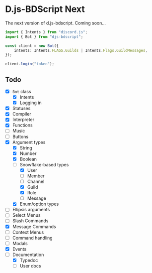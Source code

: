 # D.js-BDScript Next

The next version of d.js-bdscript. Coming soon...

```ts
import { Intents } from "discord.js";
import { Bot } from "djs-bdscript";

const client = new Bot({
    intents: Intents.FLAGS.Guilds | Intents.Flags.GuildMessages,
});

client.login("token");
```

## Todo

-   [x] `Bot` class
    -   [x] Intents
    -   [x] Logging in
-   [x] Statuses
-   [x] Compiler
-   [x] Interpreter
-   [x] Functions
-   [ ] Music
-   [ ] Buttons
-   [x] Argument types
    -   [x] String
    -   [x] Number
    -   [x] Boolean
    -   [ ] Snowflake-based types
        -   [x] User
        -   [ ] Member
        -   [ ] Channel
        -   [x] Guild
        -   [x] Role
        -   [ ] Message
    -   [x] Enum/option types
-   [ ] Ellipsis arguments
-   [ ] Select Menus
-   [ ] Slash Commands
-   [x] Message Commands
-   [ ] Context Menus
-   [ ] Command handling
-   [ ] Modals
-   [x] Events
-   [ ] Documentation
    -   [x] Typedoc
    -   [ ] User docs
